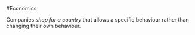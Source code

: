 #Economics 

Companies *shop for a country* that allows a specific behaviour rather than changing their own behaviour.

